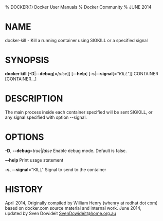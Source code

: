 % DOCKER(1) Docker User Manuals
% Docker Community
% JUNE 2014
# NAME
docker-kill - Kill a running container using SIGKILL or a specified signal

# SYNOPSIS
**docker kill**
[**-D**|**--debug**[=*false*]]
[**--help**]
[**-s**|**--signal**[=*"KILL"*]]
CONTAINER [CONTAINER...]

# DESCRIPTION

The main process inside each container specified will be sent SIGKILL,
 or any signal specified with option --signal.

# OPTIONS
**-D**, **--debug**=*true*|*false*
   Enable debug mode. Default is false.

**--help**
   Print usage statement

**-s**, **--signal**="KILL"
   Signal to send to the container

# HISTORY
April 2014, Originally compiled by William Henry (whenry at redhat dot com)
 based on docker.com source material and internal work.
June 2014, updated by Sven Dowideit <SvenDowideit@home.org.au>
